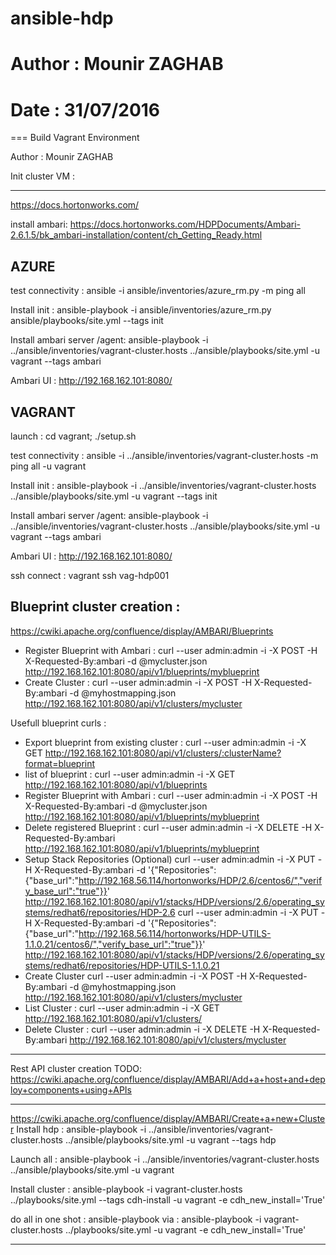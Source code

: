 # ansible-hdp
# Author : Mounir ZAGHAB
# Date : 31/07/2016 
=== Build Vagrant Environment 

Author : Mounir ZAGHAB

Init cluster VM : 

----
https://docs.hortonworks.com/

install ambari:
https://docs.hortonworks.com/HDPDocuments/Ambari-2.6.1.5/bk_ambari-installation/content/ch_Getting_Ready.html

## AZURE
test connectivity           : ansible -i ansible/inventories/azure_rm.py  -m ping all

Install init                : ansible-playbook -i ansible/inventories/azure_rm.py ansible/playbooks/site.yml  --tags init

Install ambari server /agent: ansible-playbook -i ../ansible/inventories/vagrant-cluster.hosts ../ansible/playbooks/site.yml -u vagrant --tags ambari  

Ambari UI   : http://192.168.162.101:8080/ 

## VAGRANT
launch :
cd vagrant; ./setup.sh

test connectivity           : ansible -i ../ansible/inventories/vagrant-cluster.hosts  -m ping all -u vagrant

Install init                : ansible-playbook -i ../ansible/inventories/vagrant-cluster.hosts ../ansible/playbooks/site.yml -u vagrant --tags init  

Install ambari server /agent: ansible-playbook -i ../ansible/inventories/vagrant-cluster.hosts ../ansible/playbooks/site.yml -u vagrant --tags ambari  

Ambari UI   : http://192.168.162.101:8080/ 
    
ssh connect : vagrant ssh vag-hdp001

Blueprint cluster creation : 
----
https://cwiki.apache.org/confluence/display/AMBARI/Blueprints
- Register Blueprint with Ambari :
	curl --user admin:admin -i -X POST -H X-Requested-By:ambari -d @mycluster.json http://192.168.162.101:8080/api/v1/blueprints/myblueprint
- Create Cluster :
	curl --user admin:admin -i -X POST -H X-Requested-By:ambari -d @myhostmapping.json http://192.168.162.101:8080/api/v1/clusters/mycluster

Usefull blueprint curls : 
- Export blueprint from existing cluster :
	curl --user admin:admin -i -X GET http://192.168.162.101:8080/api/v1/clusters/:clusterName?format=blueprint
- list of blueprint : 
	curl --user admin:admin -i -X GET http://192.168.162.101:8080/api/v1/blueprints
- Register Blueprint with Ambari :
	curl --user admin:admin -i -X POST -H X-Requested-By:ambari -d @mycluster.json http://192.168.162.101:8080/api/v1/blueprints/myblueprint
- Delete registered Blueprint :
	curl --user admin:admin -i -X DELETE -H X-Requested-By:ambari http://192.168.162.101:8080/api/v1/blueprints/myblueprint
- Setup Stack Repositories (Optional)
	curl --user admin:admin -i -X PUT -H X-Requested-By:ambari -d '{"Repositories":{"base_url":"http://192.168.56.114/hortonworks/HDP/2.6/centos6/","verify_base_url":"true"}}' http://192.168.162.101:8080/api/v1/stacks/HDP/versions/2.6/operating_systems/redhat6/repositories/HDP-2.6
	curl --user admin:admin -i -X PUT -H X-Requested-By:ambari -d '{"Repositories":{"base_url":"http://192.168.56.114/hortonworks/HDP-UTILS-1.1.0.21/centos6/","verify_base_url":"true"}}' http://192.168.162.101:8080/api/v1/stacks/HDP/versions/2.6/operating_systems/redhat6/repositories/HDP-UTILS-1.1.0.21
- Create Cluster
	curl --user admin:admin -i -X POST -H X-Requested-By:ambari -d @myhostmapping.json http://192.168.162.101:8080/api/v1/clusters/mycluster
- List Cluster :
	curl --user admin:admin -i -X GET http://192.168.162.101:8080/api/v1/clusters/
- Delete Cluster : 
    curl --user admin:admin -i -X DELETE -H X-Requested-By:ambari http://192.168.162.101:8080/api/v1/clusters/mycluster

----

Rest API cluster creation TODO: 
https://cwiki.apache.org/confluence/display/AMBARI/Add+a+host+and+deploy+components+using+APIs


----
https://cwiki.apache.org/confluence/display/AMBARI/Create+a+new+Cluster
Install hdp  		: ansible-playbook -i ../ansible/inventories/vagrant-cluster.hosts ../ansible/playbooks/site.yml -u vagrant --tags hdp 

Launch all			: ansible-playbook -i ../ansible/inventories/vagrant-cluster.hosts ../ansible/playbooks/site.yml -u vagrant

Install cluster		: ansible-playbook -i vagrant-cluster.hosts ../playbooks/site.yml --tags cdh-install -u vagrant -e cdh_new_install='True'

do all in one shot :  ansible-playbook via : ansible-playbook -i vagrant-cluster.hosts ../playbooks/site.yml -u vagrant -e cdh_new_install='True'

----
